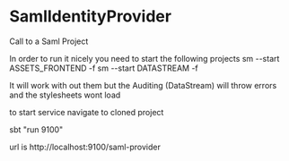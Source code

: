 # SamlIdentityProvider
Call to a Saml Project

In order to run it nicely you need to start the following projects
sm --start ASSETS_FRONTEND -f
sm --start DATASTREAM -f

It will work with out them but the Auditing (DataStream) will throw errors and the stylesheets wont load


to start service navigate to cloned project

sbt "run 9100"


url is
http://localhost:9100/saml-provider